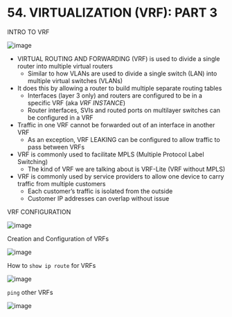 # 54. VIRTUALIZATION (VRF): PART 3

INTRO TO VRF

![image](https://github.com/psaumur/CCNA/assets/106411237/e122f3c6-290f-4f33-a31d-f308f12140a3)

- VIRTUAL ROUTING AND FORWARDING (VRF) is used to divide a single router into multiple virtual routers
    - Similar to how VLANs are used to divide a single switch (LAN) into multiple virtual switches (VLANs)
- It does this by allowing a router to build multiple separate routing tables
    - Interfaces (layer 3 only) and routers are configured to be in a specific VRF (aka *VRF INSTANCE*)
    - Router interfaces, SVIs and routed ports on multilayer switches can be configured in a VRF
- Traffic in one VRF cannot be forwarded out of an interface in another VRF
    - As an exception, VRF LEAKING can be configured to allow traffic to pass between VRFs
- VRF is commonly used to facilitate MPLS (Multiple Protocol Label Switching)
    - The kind of VRF we are talking about is VRF-Lite (VRF without MPLS)
- VRF is commonly used by service providers to allow one device to carry traffic from multiple customers
    - Each customer’s traffic is isolated from the outside
    - Customer IP addresses can overlap without issue

VRF CONFIGURATION

![image](https://github.com/psaumur/CCNA/assets/106411237/fec7669b-8868-4529-81fa-6f52e07ff6e4)

Creation and Configuration of VRFs

![image](https://github.com/psaumur/CCNA/assets/106411237/624ebfc0-c7c0-498d-a00b-c19e2738585a)

How to `show ip route` for VRFs

![image](https://github.com/psaumur/CCNA/assets/106411237/cbe724be-4497-4976-9927-18ff5c71a4c7)

`ping` other VRFs

![image](https://github.com/psaumur/CCNA/assets/106411237/f29dd935-0ec7-4756-b24a-fc44391254c0)
